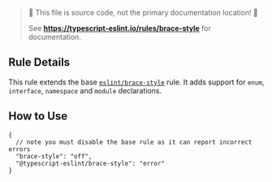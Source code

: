 > 🛑 This file is source code, not the primary documentation location! 🛑
>
> See **https://typescript-eslint.io/rules/brace-style** for documentation.

## Rule Details

This rule extends the base [`eslint/brace-style`](https://eslint.org/docs/rules/brace-style) rule.
It adds support for `enum`, `interface`, `namespace` and `module` declarations.

## How to Use

```jsonc
{
  // note you must disable the base rule as it can report incorrect errors
  "brace-style": "off",
  "@typescript-eslint/brace-style": "error"
}
```
